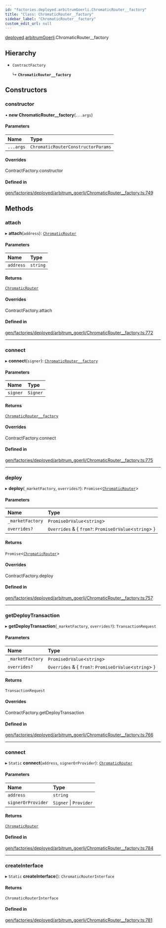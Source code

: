 ```yaml
---
id: "factories.deployed.arbitrumGoerli.ChromaticRouter__factory"
title: "Class: ChromaticRouter__factory"
sidebar_label: "ChromaticRouter__factory"
custom_edit_url: null
---
```


[deployed](../namespaces/factories.deployed.md).[arbitrumGoerli](../namespaces/factories.deployed.arbitrumGoerli.md).ChromaticRouter__factory

## Hierarchy

- `ContractFactory`

  ↳ **`ChromaticRouter__factory`**

## Constructors

### constructor

• **new ChromaticRouter__factory**(`...args`)

#### Parameters

| Name | Type |
| :------ | :------ |
| `...args` | `ChromaticRouterConstructorParams` |

#### Overrides

ContractFactory.constructor

#### Defined in

[gen/factories/deployed/arbitrum_goerli/ChromaticRouter__factory.ts:749](https://github.com/chromatic-protocol/sdk/blob/f81a674/src/gen/factories/deployed/arbitrum_goerli/ChromaticRouter__factory.ts#L749)

## Methods

### attach

▸ **attach**(`address`): [`ChromaticRouter`](../interfaces/deployed.arbitrumGoerli.ChromaticRouter.md)

#### Parameters

| Name | Type |
| :------ | :------ |
| `address` | `string` |

#### Returns

[`ChromaticRouter`](../interfaces/deployed.arbitrumGoerli.ChromaticRouter.md)

#### Overrides

ContractFactory.attach

#### Defined in

[gen/factories/deployed/arbitrum_goerli/ChromaticRouter__factory.ts:772](https://github.com/chromatic-protocol/sdk/blob/f81a674/src/gen/factories/deployed/arbitrum_goerli/ChromaticRouter__factory.ts#L772)

___

### connect

▸ **connect**(`signer`): [`ChromaticRouter__factory`](factories.deployed.arbitrumGoerli.ChromaticRouter__factory.md)

#### Parameters

| Name | Type |
| :------ | :------ |
| `signer` | `Signer` |

#### Returns

[`ChromaticRouter__factory`](factories.deployed.arbitrumGoerli.ChromaticRouter__factory.md)

#### Overrides

ContractFactory.connect

#### Defined in

[gen/factories/deployed/arbitrum_goerli/ChromaticRouter__factory.ts:775](https://github.com/chromatic-protocol/sdk/blob/f81a674/src/gen/factories/deployed/arbitrum_goerli/ChromaticRouter__factory.ts#L775)

___

### deploy

▸ **deploy**(`_marketFactory`, `overrides?`): `Promise`<[`ChromaticRouter`](../interfaces/deployed.arbitrumGoerli.ChromaticRouter.md)\>

#### Parameters

| Name | Type |
| :------ | :------ |
| `_marketFactory` | `PromiseOrValue`<`string`\> |
| `overrides?` | `Overrides` & { `from?`: `PromiseOrValue`<`string`\>  } |

#### Returns

`Promise`<[`ChromaticRouter`](../interfaces/deployed.arbitrumGoerli.ChromaticRouter.md)\>

#### Overrides

ContractFactory.deploy

#### Defined in

[gen/factories/deployed/arbitrum_goerli/ChromaticRouter__factory.ts:757](https://github.com/chromatic-protocol/sdk/blob/f81a674/src/gen/factories/deployed/arbitrum_goerli/ChromaticRouter__factory.ts#L757)

___

### getDeployTransaction

▸ **getDeployTransaction**(`_marketFactory`, `overrides?`): `TransactionRequest`

#### Parameters

| Name | Type |
| :------ | :------ |
| `_marketFactory` | `PromiseOrValue`<`string`\> |
| `overrides?` | `Overrides` & { `from?`: `PromiseOrValue`<`string`\>  } |

#### Returns

`TransactionRequest`

#### Overrides

ContractFactory.getDeployTransaction

#### Defined in

[gen/factories/deployed/arbitrum_goerli/ChromaticRouter__factory.ts:766](https://github.com/chromatic-protocol/sdk/blob/f81a674/src/gen/factories/deployed/arbitrum_goerli/ChromaticRouter__factory.ts#L766)

___

### connect

▸ `Static` **connect**(`address`, `signerOrProvider`): [`ChromaticRouter`](../interfaces/deployed.arbitrumGoerli.ChromaticRouter.md)

#### Parameters

| Name | Type |
| :------ | :------ |
| `address` | `string` |
| `signerOrProvider` | `Signer` \| `Provider` |

#### Returns

[`ChromaticRouter`](../interfaces/deployed.arbitrumGoerli.ChromaticRouter.md)

#### Defined in

[gen/factories/deployed/arbitrum_goerli/ChromaticRouter__factory.ts:784](https://github.com/chromatic-protocol/sdk/blob/f81a674/src/gen/factories/deployed/arbitrum_goerli/ChromaticRouter__factory.ts#L784)

___

### createInterface

▸ `Static` **createInterface**(): `ChromaticRouterInterface`

#### Returns

`ChromaticRouterInterface`

#### Defined in

[gen/factories/deployed/arbitrum_goerli/ChromaticRouter__factory.ts:781](https://github.com/chromatic-protocol/sdk/blob/f81a674/src/gen/factories/deployed/arbitrum_goerli/ChromaticRouter__factory.ts#L781)
